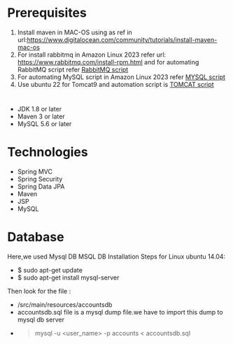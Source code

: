 # Prerequisites

1. Install maven in MAC-OS using as ref in url:https://www.digitalocean.com/community/tutorials/install-maven-mac-os
2. For install rabbitmq in Amazon Linux 2023 refer url: https://www.rabbitmq.com/install-rpm.html and for automating RabbitMQ script refer [RabbitMQ script](/userdata/rabbitmq.sh)
3. For automating MySQL script in Amazon Linux 2023 refer [MYSQL script](/userdata/mysql.sh)
4. Use ubuntu 22 for Tomcat9 and automation script is [TOMCAT script](/userdata/tomcat_ubuntu.sh)

#

- JDK 1.8 or later
- Maven 3 or later
- MySQL 5.6 or later

# Technologies

- Spring MVC
- Spring Security
- Spring Data JPA
- Maven
- JSP
- MySQL

# Database

Here,we used Mysql DB
MSQL DB Installation Steps for Linux ubuntu 14.04:

- $ sudo apt-get update
- $ sudo apt-get install mysql-server

Then look for the file :

- /src/main/resources/accountsdb
- accountsdb.sql file is a mysql dump file.we have to import this dump to mysql db server
- > mysql -u <user_name> -p accounts < accountsdb.sql
